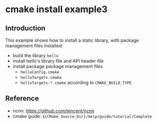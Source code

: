 # cmake install example3

## Introduction
This example shows how to install a static library, with package management files installed:
- build the library `hello`
- install hello's library file and API header file
- install package package management files
    - `helloConfig.cmake`
    - `helloTargets.cmake`
    - `helloTargets-*.cmake` according to `CMAKE_BUILD_TYPE`

## Reference
- ncnn: https://github.com/tencent/ncnn
- cmake guide: `${CMake_Source_Dir}/Help/guide/tutorial/Complete`